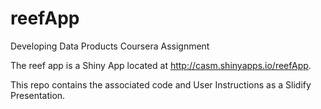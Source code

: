 reefApp
=======

Developing Data Products Coursera Assignment

The reef app is a Shiny App located at http://casm.shinyapps.io/reefApp.

This repo contains the associated code and User Instructions as a Slidify Presentation.
